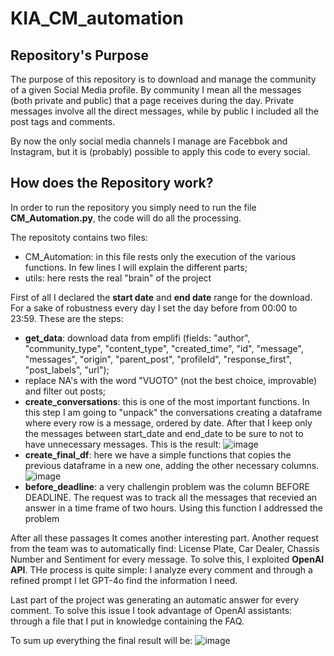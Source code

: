 # KIA_CM_automation

## Repository's Purpose
The purpose of this repository is to download and manage the community of a given Social Media profile. By community I mean all the messages (both private and public) that a page receives during the day. Private messages involve all the direct messages, while by public I included all the post tags and comments.

By now the only social media channels I manage are Facebbok and Instagram, but it is (probably) possible to apply this code to every social.

## How does the Repository work?
In order to run the repository you simply need to run the file **CM_Automation.py**, the code will do all the processing. 

The repositoty contains two files:
- CM_Automation: in this file rests only the execution of the various functions. In few lines I will explain the different parts;
- utils: here rests the real "brain" of the project

First of all I declared the **start date** and **end date** range for the download. For a sake of robustness every day I set the day before from 00:00 to 23:59. These are the steps:
- **get_data**: download data from emplifi (fields: "author", "community_type", "content_type", "created_time", "id", "message", "messages", "origin", "parent_post", "profileId", "response_first", "post_labels", "url");
- replace NA's with the word "VUOTO" (not the best choice, improvable) and filter out posts;
- **create_conversations**: this is one of the most important functions. In this step I am going to "unpack" the conversations creating a dataframe where every row is a message, ordered by date. After that I keep only the messages between start_date and end_date to be sure to not to have unnecessary messages. This is the result:
    ![image](https://github.com/user-attachments/assets/144e90a3-d346-4639-9457-bf2b92a1b8e9)
- **create_final_df**: here we have a simple functions that copies the previous dataframe in a new one, adding the other necessary columns.
      ![image](https://github.com/user-attachments/assets/3f5bb409-5ed8-4360-a8e4-cf14bbc29efd)
- **before_deadline**: a very challengin problem was the column BEFORE DEADLINE. The request was to track all the messages that recevied an answer in a time frame of two hours. Using this function I addressed the problem

After all these passages It comes another interesting part. Another request from the team was to automatically find: License Plate, Car Dealer, Chassis Number and Sentiment for every message. To solve this, I exploited **OpenAI API**.
THe process is quite simple: I analyze every comment and through a refined prompt I let GPT-4o find the information I need. 

Last part of the project was generating an automatic answer for every comment. To solve this issue I took advantage of OpenAI assistants: through a file that I put in knowledge containing the FAQ.

To sum up everything the final result will be:
![image](https://github.com/user-attachments/assets/ebb2dec3-e5e4-4b39-8382-359858afe0c2)


